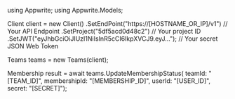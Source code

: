 using Appwrite;
using Appwrite.Models;

Client client = new Client()
    .SetEndPoint("https://[HOSTNAME_OR_IP]/v1") // Your API Endpoint
    .SetProject("5df5acd0d48c2") // Your project ID
    .SetJWT("eyJhbGciOiJIUzI1NiIsInR5cCI6IkpXVCJ9.eyJ..."); // Your secret JSON Web Token

Teams teams = new Teams(client);

Membership result = await teams.UpdateMembershipStatus(
    teamId: "[TEAM_ID]",
    membershipId: "[MEMBERSHIP_ID]",
    userId: "[USER_ID]",
    secret: "[SECRET]");